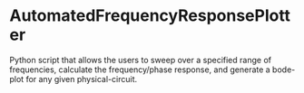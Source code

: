 # AutomatedFrequencyResponsePlotter
Python script that allows the users to sweep over a specified range of frequencies, calculate the frequency/phase response, and generate a bode-plot for any given physical-circuit.
